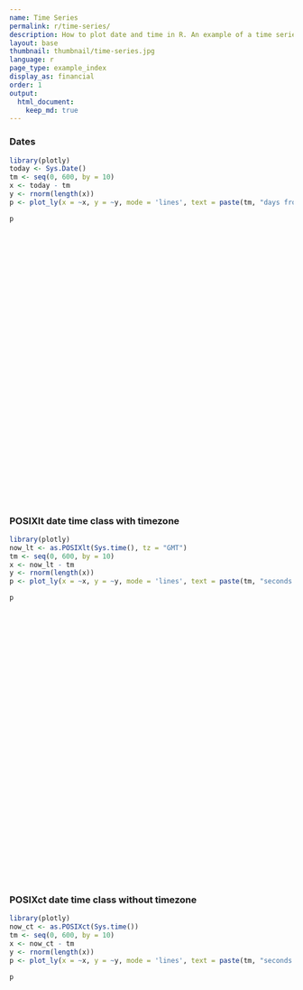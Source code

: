 ```yaml
---
name: Time Series
permalink: r/time-series/
description: How to plot date and time in R. An example of a time series plot with the POSIXct and Sys.Date classes.
layout: base
thumbnail: thumbnail/time-series.jpg
language: r
page_type: example_index
display_as: financial
order: 1
output:
  html_document:
    keep_md: true
---
```



### Dates


```r
library(plotly)
today <- Sys.Date()
tm <- seq(0, 600, by = 10)
x <- today - tm
y <- rnorm(length(x))
p <- plot_ly(x = ~x, y = ~y, mode = 'lines', text = paste(tm, "days from today"))

p
```

<div id="htmlwidget-acf2635551fd9338dbc0" style="width:672px;height:480px;" class="plotly html-widget"></div>
<script type="application/json" data-for="htmlwidget-acf2635551fd9338dbc0">{"x":{"visdat":{"2bd51dee819":["function () ","plotlyVisDat"]},"cur_data":"2bd51dee819","attrs":{"2bd51dee819":{"x":{},"y":{},"mode":"lines","text":["0 days from today","10 days from today","20 days from today","30 days from today","40 days from today","50 days from today","60 days from today","70 days from today","80 days from today","90 days from today","100 days from today","110 days from today","120 days from today","130 days from today","140 days from today","150 days from today","160 days from today","170 days from today","180 days from today","190 days from today","200 days from today","210 days from today","220 days from today","230 days from today","240 days from today","250 days from today","260 days from today","270 days from today","280 days from today","290 days from today","300 days from today","310 days from today","320 days from today","330 days from today","340 days from today","350 days from today","360 days from today","370 days from today","380 days from today","390 days from today","400 days from today","410 days from today","420 days from today","430 days from today","440 days from today","450 days from today","460 days from today","470 days from today","480 days from today","490 days from today","500 days from today","510 days from today","520 days from today","530 days from today","540 days from today","550 days from today","560 days from today","570 days from today","580 days from today","590 days from today","600 days from today"],"alpha_stroke":1,"sizes":[10,100],"spans":[1,20]}},"layout":{"margin":{"b":40,"l":60,"t":25,"r":10},"xaxis":{"domain":[0,1],"automargin":true,"title":"x"},"yaxis":{"domain":[0,1],"automargin":true,"title":"y"},"hovermode":"closest","showlegend":false},"source":"A","config":{"showSendToCloud":false},"data":[{"x":["2020-01-30","2020-01-20","2020-01-10","2019-12-31","2019-12-21","2019-12-11","2019-12-01","2019-11-21","2019-11-11","2019-11-01","2019-10-22","2019-10-12","2019-10-02","2019-09-22","2019-09-12","2019-09-02","2019-08-23","2019-08-13","2019-08-03","2019-07-24","2019-07-14","2019-07-04","2019-06-24","2019-06-14","2019-06-04","2019-05-25","2019-05-15","2019-05-05","2019-04-25","2019-04-15","2019-04-05","2019-03-26","2019-03-16","2019-03-06","2019-02-24","2019-02-14","2019-02-04","2019-01-25","2019-01-15","2019-01-05","2018-12-26","2018-12-16","2018-12-06","2018-11-26","2018-11-16","2018-11-06","2018-10-27","2018-10-17","2018-10-07","2018-09-27","2018-09-17","2018-09-07","2018-08-28","2018-08-18","2018-08-08","2018-07-29","2018-07-19","2018-07-09","2018-06-29","2018-06-19","2018-06-09"],"y":[0.179841260012023,-1.99359669486363,0.0720431524172193,-1.15415480143296,-0.0768965654245851,-0.35133860800243,2.18407158616459,-0.997178708047496,-3.01484112764824,-0.238867114214298,-1.08987338672344,-0.997843922279237,-0.964758935103703,0.241621700030931,0.239715288228657,1.07448547384373,0.208385720190497,0.268168553966771,0.946573501698993,0.287368813892097,0.172692239956058,0.536746745228223,-0.984736270616542,0.957783487269928,0.843835277122195,-1.60411816311617,0.243365995688937,0.333576965035956,0.230836443999755,1.47578006445725,-0.386914986700866,0.281017060867984,0.242213849988616,-0.131202856133787,0.0264210209087376,0.896039126557655,1.68726392139903,0.67392526873008,-0.18448787839791,1.88029055586301,0.526982027115533,-1.7535544690422,-0.354768670927274,-0.986120866827295,0.239793013942391,1.30651721436222,0.123711346367524,-1.31185064562439,0.278015707578661,0.354031247534961,-1.03358122486824,1.02442150620126,0.0689678361020396,-0.107327676121017,-0.236091745203491,0.967092537570428,0.659116900949413,-1.1813765121577,-1.22340713015904,-0.258711907534763,0.988761110129236],"mode":"lines","text":["0 days from today","10 days from today","20 days from today","30 days from today","40 days from today","50 days from today","60 days from today","70 days from today","80 days from today","90 days from today","100 days from today","110 days from today","120 days from today","130 days from today","140 days from today","150 days from today","160 days from today","170 days from today","180 days from today","190 days from today","200 days from today","210 days from today","220 days from today","230 days from today","240 days from today","250 days from today","260 days from today","270 days from today","280 days from today","290 days from today","300 days from today","310 days from today","320 days from today","330 days from today","340 days from today","350 days from today","360 days from today","370 days from today","380 days from today","390 days from today","400 days from today","410 days from today","420 days from today","430 days from today","440 days from today","450 days from today","460 days from today","470 days from today","480 days from today","490 days from today","500 days from today","510 days from today","520 days from today","530 days from today","540 days from today","550 days from today","560 days from today","570 days from today","580 days from today","590 days from today","600 days from today"],"type":"scatter","marker":{"color":"rgba(31,119,180,1)","line":{"color":"rgba(31,119,180,1)"}},"error_y":{"color":"rgba(31,119,180,1)"},"error_x":{"color":"rgba(31,119,180,1)"},"line":{"color":"rgba(31,119,180,1)"},"xaxis":"x","yaxis":"y","frame":null}],"highlight":{"on":"plotly_click","persistent":false,"dynamic":false,"selectize":false,"opacityDim":0.2,"selected":{"opacity":1},"debounce":0},"shinyEvents":["plotly_hover","plotly_click","plotly_selected","plotly_relayout","plotly_brushed","plotly_brushing","plotly_clickannotation","plotly_doubleclick","plotly_deselect","plotly_afterplot","plotly_sunburstclick"],"base_url":"https://plot.ly"},"evals":[],"jsHooks":[]}</script>

### POSIXlt date time class with timezone


```r
library(plotly)
now_lt <- as.POSIXlt(Sys.time(), tz = "GMT")
tm <- seq(0, 600, by = 10)
x <- now_lt - tm
y <- rnorm(length(x))
p <- plot_ly(x = ~x, y = ~y, mode = 'lines', text = paste(tm, "seconds from now in GMT"))

p
```

<div id="htmlwidget-457aa705e0baa9aa5eef" style="width:672px;height:480px;" class="plotly html-widget"></div>
<script type="application/json" data-for="htmlwidget-457aa705e0baa9aa5eef">{"x":{"visdat":{"2bd55cd9f4bc":["function () ","plotlyVisDat"]},"cur_data":"2bd55cd9f4bc","attrs":{"2bd55cd9f4bc":{"x":{},"y":{},"mode":"lines","text":["0 seconds from now in GMT","10 seconds from now in GMT","20 seconds from now in GMT","30 seconds from now in GMT","40 seconds from now in GMT","50 seconds from now in GMT","60 seconds from now in GMT","70 seconds from now in GMT","80 seconds from now in GMT","90 seconds from now in GMT","100 seconds from now in GMT","110 seconds from now in GMT","120 seconds from now in GMT","130 seconds from now in GMT","140 seconds from now in GMT","150 seconds from now in GMT","160 seconds from now in GMT","170 seconds from now in GMT","180 seconds from now in GMT","190 seconds from now in GMT","200 seconds from now in GMT","210 seconds from now in GMT","220 seconds from now in GMT","230 seconds from now in GMT","240 seconds from now in GMT","250 seconds from now in GMT","260 seconds from now in GMT","270 seconds from now in GMT","280 seconds from now in GMT","290 seconds from now in GMT","300 seconds from now in GMT","310 seconds from now in GMT","320 seconds from now in GMT","330 seconds from now in GMT","340 seconds from now in GMT","350 seconds from now in GMT","360 seconds from now in GMT","370 seconds from now in GMT","380 seconds from now in GMT","390 seconds from now in GMT","400 seconds from now in GMT","410 seconds from now in GMT","420 seconds from now in GMT","430 seconds from now in GMT","440 seconds from now in GMT","450 seconds from now in GMT","460 seconds from now in GMT","470 seconds from now in GMT","480 seconds from now in GMT","490 seconds from now in GMT","500 seconds from now in GMT","510 seconds from now in GMT","520 seconds from now in GMT","530 seconds from now in GMT","540 seconds from now in GMT","550 seconds from now in GMT","560 seconds from now in GMT","570 seconds from now in GMT","580 seconds from now in GMT","590 seconds from now in GMT","600 seconds from now in GMT"],"alpha_stroke":1,"sizes":[10,100],"spans":[1,20]}},"layout":{"margin":{"b":40,"l":60,"t":25,"r":10},"xaxis":{"domain":[0,1],"automargin":true,"title":"x"},"yaxis":{"domain":[0,1],"automargin":true,"title":"y"},"hovermode":"closest","showlegend":false},"source":"A","config":{"showSendToCloud":false},"data":[{"x":["2020-01-30 22:21:37","2020-01-30 22:21:27","2020-01-30 22:21:17","2020-01-30 22:21:07","2020-01-30 22:20:57","2020-01-30 22:20:47","2020-01-30 22:20:37","2020-01-30 22:20:27","2020-01-30 22:20:17","2020-01-30 22:20:07","2020-01-30 22:19:57","2020-01-30 22:19:47","2020-01-30 22:19:37","2020-01-30 22:19:27","2020-01-30 22:19:17","2020-01-30 22:19:07","2020-01-30 22:18:57","2020-01-30 22:18:47","2020-01-30 22:18:37","2020-01-30 22:18:27","2020-01-30 22:18:17","2020-01-30 22:18:07","2020-01-30 22:17:57","2020-01-30 22:17:47","2020-01-30 22:17:37","2020-01-30 22:17:27","2020-01-30 22:17:17","2020-01-30 22:17:07","2020-01-30 22:16:57","2020-01-30 22:16:47","2020-01-30 22:16:37","2020-01-30 22:16:27","2020-01-30 22:16:17","2020-01-30 22:16:07","2020-01-30 22:15:57","2020-01-30 22:15:47","2020-01-30 22:15:37","2020-01-30 22:15:27","2020-01-30 22:15:17","2020-01-30 22:15:07","2020-01-30 22:14:57","2020-01-30 22:14:47","2020-01-30 22:14:37","2020-01-30 22:14:27","2020-01-30 22:14:17","2020-01-30 22:14:07","2020-01-30 22:13:57","2020-01-30 22:13:47","2020-01-30 22:13:37","2020-01-30 22:13:27","2020-01-30 22:13:17","2020-01-30 22:13:07","2020-01-30 22:12:57","2020-01-30 22:12:47","2020-01-30 22:12:37","2020-01-30 22:12:27","2020-01-30 22:12:17","2020-01-30 22:12:07","2020-01-30 22:11:57","2020-01-30 22:11:47","2020-01-30 22:11:37"],"y":[-2.0910411766112,0.907460620815642,-1.79417952163583,-0.729897639877517,0.612555448949002,-1.0555218256077,0.10453089840642,-1.02847816498843,-0.0522763685901897,-0.853263620777821,-0.0746109671037494,0.241672617475376,0.316157912746791,-0.783989321886359,-1.68687987930713,2.21425125386854,0.113166322735979,0.52745927033027,-2.03513327571557,0.495148001991994,-0.561388804933489,-0.0270645264880851,0.738565839940273,-0.415321963787928,-0.533601082027873,-1.13337880521055,0.656073272462545,-0.74546831449182,-1.25014044573061,-0.707202768788319,0.138825964579244,-2.39679423760434,0.138167279320988,-0.519920867604328,-0.62459467633708,0.525493355471069,0.170834036079104,-1.09213864202327,1.35987357881161,1.50523228651183,0.38196016032348,2.98497872511389,0.883623694101161,1.27866099196808,-0.453649967561829,0.136324658894664,-1.17514570390842,0.630811659044096,0.203973111737015,1.10766750221321,-0.814323646475005,0.977844530487493,-0.81316231224493,0.219251471248329,2.16860389256804,-0.640880822953698,0.847199324966961,0.266077510163553,0.805323251969653,-1.08582246188042,-0.370804698680014],"mode":"lines","text":["0 seconds from now in GMT","10 seconds from now in GMT","20 seconds from now in GMT","30 seconds from now in GMT","40 seconds from now in GMT","50 seconds from now in GMT","60 seconds from now in GMT","70 seconds from now in GMT","80 seconds from now in GMT","90 seconds from now in GMT","100 seconds from now in GMT","110 seconds from now in GMT","120 seconds from now in GMT","130 seconds from now in GMT","140 seconds from now in GMT","150 seconds from now in GMT","160 seconds from now in GMT","170 seconds from now in GMT","180 seconds from now in GMT","190 seconds from now in GMT","200 seconds from now in GMT","210 seconds from now in GMT","220 seconds from now in GMT","230 seconds from now in GMT","240 seconds from now in GMT","250 seconds from now in GMT","260 seconds from now in GMT","270 seconds from now in GMT","280 seconds from now in GMT","290 seconds from now in GMT","300 seconds from now in GMT","310 seconds from now in GMT","320 seconds from now in GMT","330 seconds from now in GMT","340 seconds from now in GMT","350 seconds from now in GMT","360 seconds from now in GMT","370 seconds from now in GMT","380 seconds from now in GMT","390 seconds from now in GMT","400 seconds from now in GMT","410 seconds from now in GMT","420 seconds from now in GMT","430 seconds from now in GMT","440 seconds from now in GMT","450 seconds from now in GMT","460 seconds from now in GMT","470 seconds from now in GMT","480 seconds from now in GMT","490 seconds from now in GMT","500 seconds from now in GMT","510 seconds from now in GMT","520 seconds from now in GMT","530 seconds from now in GMT","540 seconds from now in GMT","550 seconds from now in GMT","560 seconds from now in GMT","570 seconds from now in GMT","580 seconds from now in GMT","590 seconds from now in GMT","600 seconds from now in GMT"],"type":"scatter","marker":{"color":"rgba(31,119,180,1)","line":{"color":"rgba(31,119,180,1)"}},"error_y":{"color":"rgba(31,119,180,1)"},"error_x":{"color":"rgba(31,119,180,1)"},"line":{"color":"rgba(31,119,180,1)"},"xaxis":"x","yaxis":"y","frame":null}],"highlight":{"on":"plotly_click","persistent":false,"dynamic":false,"selectize":false,"opacityDim":0.2,"selected":{"opacity":1},"debounce":0},"shinyEvents":["plotly_hover","plotly_click","plotly_selected","plotly_relayout","plotly_brushed","plotly_brushing","plotly_clickannotation","plotly_doubleclick","plotly_deselect","plotly_afterplot","plotly_sunburstclick"],"base_url":"https://plot.ly"},"evals":[],"jsHooks":[]}</script>

### POSIXct date time class without timezone


```r
library(plotly)
now_ct <- as.POSIXct(Sys.time())
tm <- seq(0, 600, by = 10)
x <- now_ct - tm
y <- rnorm(length(x))
p <- plot_ly(x = ~x, y = ~y, mode = 'lines', text = paste(tm, "seconds from now in", Sys.timezone()))

p
```

<div id="htmlwidget-63587170c2b16e67ba67" style="width:672px;height:480px;" class="plotly html-widget"></div>
<script type="application/json" data-for="htmlwidget-63587170c2b16e67ba67">{"x":{"visdat":{"2bd525cc7aab":["function () ","plotlyVisDat"]},"cur_data":"2bd525cc7aab","attrs":{"2bd525cc7aab":{"x":{},"y":{},"mode":"lines","text":["0 seconds from now in Etc/UTC","10 seconds from now in Etc/UTC","20 seconds from now in Etc/UTC","30 seconds from now in Etc/UTC","40 seconds from now in Etc/UTC","50 seconds from now in Etc/UTC","60 seconds from now in Etc/UTC","70 seconds from now in Etc/UTC","80 seconds from now in Etc/UTC","90 seconds from now in Etc/UTC","100 seconds from now in Etc/UTC","110 seconds from now in Etc/UTC","120 seconds from now in Etc/UTC","130 seconds from now in Etc/UTC","140 seconds from now in Etc/UTC","150 seconds from now in Etc/UTC","160 seconds from now in Etc/UTC","170 seconds from now in Etc/UTC","180 seconds from now in Etc/UTC","190 seconds from now in Etc/UTC","200 seconds from now in Etc/UTC","210 seconds from now in Etc/UTC","220 seconds from now in Etc/UTC","230 seconds from now in Etc/UTC","240 seconds from now in Etc/UTC","250 seconds from now in Etc/UTC","260 seconds from now in Etc/UTC","270 seconds from now in Etc/UTC","280 seconds from now in Etc/UTC","290 seconds from now in Etc/UTC","300 seconds from now in Etc/UTC","310 seconds from now in Etc/UTC","320 seconds from now in Etc/UTC","330 seconds from now in Etc/UTC","340 seconds from now in Etc/UTC","350 seconds from now in Etc/UTC","360 seconds from now in Etc/UTC","370 seconds from now in Etc/UTC","380 seconds from now in Etc/UTC","390 seconds from now in Etc/UTC","400 seconds from now in Etc/UTC","410 seconds from now in Etc/UTC","420 seconds from now in Etc/UTC","430 seconds from now in Etc/UTC","440 seconds from now in Etc/UTC","450 seconds from now in Etc/UTC","460 seconds from now in Etc/UTC","470 seconds from now in Etc/UTC","480 seconds from now in Etc/UTC","490 seconds from now in Etc/UTC","500 seconds from now in Etc/UTC","510 seconds from now in Etc/UTC","520 seconds from now in Etc/UTC","530 seconds from now in Etc/UTC","540 seconds from now in Etc/UTC","550 seconds from now in Etc/UTC","560 seconds from now in Etc/UTC","570 seconds from now in Etc/UTC","580 seconds from now in Etc/UTC","590 seconds from now in Etc/UTC","600 seconds from now in Etc/UTC"],"alpha_stroke":1,"sizes":[10,100],"spans":[1,20]}},"layout":{"margin":{"b":40,"l":60,"t":25,"r":10},"xaxis":{"domain":[0,1],"automargin":true,"title":"x"},"yaxis":{"domain":[0,1],"automargin":true,"title":"y"},"hovermode":"closest","showlegend":false},"source":"A","config":{"showSendToCloud":false},"data":[{"x":["2020-01-30 22:21:37","2020-01-30 22:21:27","2020-01-30 22:21:17","2020-01-30 22:21:07","2020-01-30 22:20:57","2020-01-30 22:20:47","2020-01-30 22:20:37","2020-01-30 22:20:27","2020-01-30 22:20:17","2020-01-30 22:20:07","2020-01-30 22:19:57","2020-01-30 22:19:47","2020-01-30 22:19:37","2020-01-30 22:19:27","2020-01-30 22:19:17","2020-01-30 22:19:07","2020-01-30 22:18:57","2020-01-30 22:18:47","2020-01-30 22:18:37","2020-01-30 22:18:27","2020-01-30 22:18:17","2020-01-30 22:18:07","2020-01-30 22:17:57","2020-01-30 22:17:47","2020-01-30 22:17:37","2020-01-30 22:17:27","2020-01-30 22:17:17","2020-01-30 22:17:07","2020-01-30 22:16:57","2020-01-30 22:16:47","2020-01-30 22:16:37","2020-01-30 22:16:27","2020-01-30 22:16:17","2020-01-30 22:16:07","2020-01-30 22:15:57","2020-01-30 22:15:47","2020-01-30 22:15:37","2020-01-30 22:15:27","2020-01-30 22:15:17","2020-01-30 22:15:07","2020-01-30 22:14:57","2020-01-30 22:14:47","2020-01-30 22:14:37","2020-01-30 22:14:27","2020-01-30 22:14:17","2020-01-30 22:14:07","2020-01-30 22:13:57","2020-01-30 22:13:47","2020-01-30 22:13:37","2020-01-30 22:13:27","2020-01-30 22:13:17","2020-01-30 22:13:07","2020-01-30 22:12:57","2020-01-30 22:12:47","2020-01-30 22:12:37","2020-01-30 22:12:27","2020-01-30 22:12:17","2020-01-30 22:12:07","2020-01-30 22:11:57","2020-01-30 22:11:47","2020-01-30 22:11:37"],"y":[0.237373704725998,-0.287909870210343,0.0738824254951883,-0.332254917684145,-0.369563721967698,-1.10987553446827,-1.00947511154718,-0.984626387957347,0.802229818852396,-1.93382282445745,1.99923891996934,0.48749957124022,-0.834547538165529,1.55068003025033,2.07313658448331,-0.40795884894445,-0.958649739089036,0.217814859610098,0.654898428245348,0.909622099953973,-0.0779012745428352,-1.36956075277097,-1.03305876275593,0.986962337069757,1.13612336721838,1.3942782743859,-0.703144557710712,0.0249493297097925,1.056761702827,-0.148295829357806,1.93954083865086,1.01435673821578,-0.267335197842529,-0.365644387807846,1.13026046972374,-1.74599761003135,0.434316535009848,-0.341794863985979,1.92641606284584,-0.0602491476511726,-3.16735907554583,1.04614876474038,0.244303499080728,2.11578360768843,-1.17151423461047,0.708952039216415,0.379930602922244,-0.0784964569260829,1.65557252064537,0.786240996040901,-1.46087961178928,1.0222987899358,0.351595554405882,0.513765845437291,0.348136380128191,-1.39712426725204,-0.569528552839909,-0.652082146210354,1.19127670598938,0.338771803740223,-0.823293499245548],"mode":"lines","text":["0 seconds from now in Etc/UTC","10 seconds from now in Etc/UTC","20 seconds from now in Etc/UTC","30 seconds from now in Etc/UTC","40 seconds from now in Etc/UTC","50 seconds from now in Etc/UTC","60 seconds from now in Etc/UTC","70 seconds from now in Etc/UTC","80 seconds from now in Etc/UTC","90 seconds from now in Etc/UTC","100 seconds from now in Etc/UTC","110 seconds from now in Etc/UTC","120 seconds from now in Etc/UTC","130 seconds from now in Etc/UTC","140 seconds from now in Etc/UTC","150 seconds from now in Etc/UTC","160 seconds from now in Etc/UTC","170 seconds from now in Etc/UTC","180 seconds from now in Etc/UTC","190 seconds from now in Etc/UTC","200 seconds from now in Etc/UTC","210 seconds from now in Etc/UTC","220 seconds from now in Etc/UTC","230 seconds from now in Etc/UTC","240 seconds from now in Etc/UTC","250 seconds from now in Etc/UTC","260 seconds from now in Etc/UTC","270 seconds from now in Etc/UTC","280 seconds from now in Etc/UTC","290 seconds from now in Etc/UTC","300 seconds from now in Etc/UTC","310 seconds from now in Etc/UTC","320 seconds from now in Etc/UTC","330 seconds from now in Etc/UTC","340 seconds from now in Etc/UTC","350 seconds from now in Etc/UTC","360 seconds from now in Etc/UTC","370 seconds from now in Etc/UTC","380 seconds from now in Etc/UTC","390 seconds from now in Etc/UTC","400 seconds from now in Etc/UTC","410 seconds from now in Etc/UTC","420 seconds from now in Etc/UTC","430 seconds from now in Etc/UTC","440 seconds from now in Etc/UTC","450 seconds from now in Etc/UTC","460 seconds from now in Etc/UTC","470 seconds from now in Etc/UTC","480 seconds from now in Etc/UTC","490 seconds from now in Etc/UTC","500 seconds from now in Etc/UTC","510 seconds from now in Etc/UTC","520 seconds from now in Etc/UTC","530 seconds from now in Etc/UTC","540 seconds from now in Etc/UTC","550 seconds from now in Etc/UTC","560 seconds from now in Etc/UTC","570 seconds from now in Etc/UTC","580 seconds from now in Etc/UTC","590 seconds from now in Etc/UTC","600 seconds from now in Etc/UTC"],"type":"scatter","marker":{"color":"rgba(31,119,180,1)","line":{"color":"rgba(31,119,180,1)"}},"error_y":{"color":"rgba(31,119,180,1)"},"error_x":{"color":"rgba(31,119,180,1)"},"line":{"color":"rgba(31,119,180,1)"},"xaxis":"x","yaxis":"y","frame":null}],"highlight":{"on":"plotly_click","persistent":false,"dynamic":false,"selectize":false,"opacityDim":0.2,"selected":{"opacity":1},"debounce":0},"shinyEvents":["plotly_hover","plotly_click","plotly_selected","plotly_relayout","plotly_brushed","plotly_brushing","plotly_clickannotation","plotly_doubleclick","plotly_deselect","plotly_afterplot","plotly_sunburstclick"],"base_url":"https://plot.ly"},"evals":[],"jsHooks":[]}</script>
